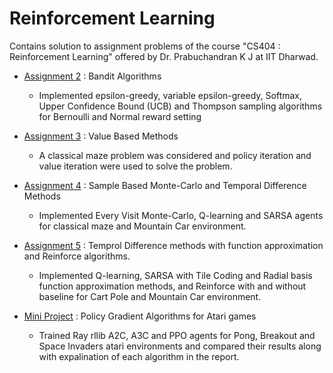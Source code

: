 # Reinforcement Learning 
Contains solution to assignment problems of the course "CS404 : Reinforcement Learning" offered by Dr. Prabuchandran K J at IIT Dharwad.

* [Assignment 2](https://github.com/JS2498/RL_Lab/tree/main/Assignment_2) : Bandit Algorithms
  * Implemented epsilon-greedy, variable epsilon-greedy, Softmax, Upper Confidence Bound (UCB) and Thompson sampling algorithms for Bernoulli and Normal reward setting

* [Assignment 3](https://github.com/JS2498/RL_Lab/tree/main/Assignment3) : Value Based Methods
  * A classical maze problem was considered and policy iteration and value iteration were used to solve the problem.

* [Assignment 4](https://github.com/JS2498/RL_Lab/tree/main/Assignment_4) : Sample Based Monte-Carlo and Temporal Difference Methods
  * Implemented Every Visit Monte-Carlo, Q-learning and SARSA agents for classical maze and Mountain Car environment.

* [Assignment 5](https://github.com/JS2498/RL_Lab/tree/main/Assignment_5) : Temprol Difference methods with function approximation and Reinforce algorithms.
  * Implemented Q-learning, SARSA with Tile Coding and Radial basis function approximation methods, and Reinforce with and without baseline for Cart Pole and Mountain Car environment.

* [Mini Project](https://github.com/JS2498/RL_Lab/tree/main/Mini_project) : Policy Gradient Algorithms for Atari games
  * Trained Ray rllib A2C, A3C and PPO agents for Pong, Breakout and Space Invaders atari environments and compared their results along with expalination of each algorithm in the report.



